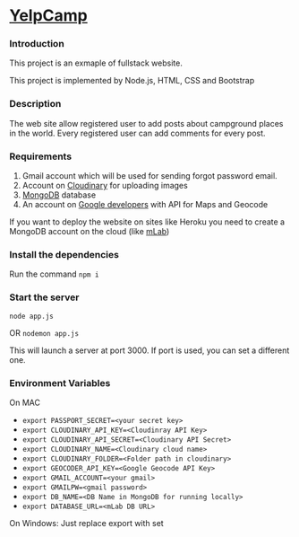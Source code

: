 # [YelpCamp](https://khalil-yelpcamp.herokuapp.com/)

### Introduction
This project is an exmaple of fullstack website.

This project is implemented by Node.js, HTML, CSS and Bootstrap

### Description
The web site allow registered user to add posts about campground places in the world.
Every registered user can add comments for every post.

### Requirements
1. Gmail account which will be used for sending forgot password email.
2. Account on [Cloudinary](https://cloudinary.com/) for uploading images
3. [MongoDB](https://www.mongodb.com/) database
4. An account on [Google developers](https://console.cloud.google.com) with API for Maps and Geocode 

If you want to deploy the website on sites like Heroku you need to create a MongoDB account on the cloud (like [mLab](https://mlab.com/))
 

###  Install the dependencies
Run the command `npm i`


### Start the server
`node app.js`

OR `nodemon app.js`

This will launch a server at port 3000. If port is used, you can set a different one.

### Environment Variables
On MAC
* `export PASSPORT_SECRET=<your secret key>`
* `export CLOUDINARY_API_KEY=<Cloudinray API Key>`
* `export CLOUDINARY_API_SECRET=<Cloudinary API Secret>`
* `export CLOUDINARY_NAME=<Cloudinary cloud name>`
* `export CLOUDINARY_FOLDER=<Folder path in cloudinary>`
* `export GEOCODER_API_KEY=<Google Geocode API Key>`
* `export GMAIL_ACCOUNT=<your gmail>`
* `export GMAILPW=<gmail password>`
* `export DB_NAME=<DB Name in MongoDB for running locally>`
* `export DATABASE_URL=<mLab DB URL>`


On Windows:
Just replace export with set